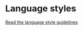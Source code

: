 # Language styles

<a href="https://WNHS-Safety-and-Quality.github.io/language-styles">Read the language style guidelines</a>